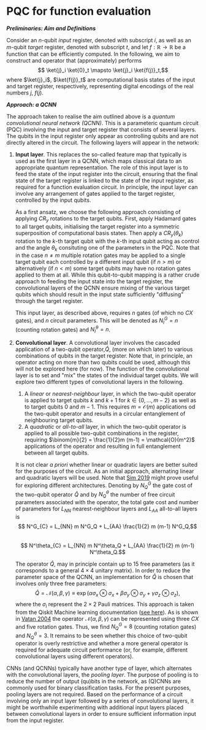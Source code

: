 # PQC for function evaluation 

***Preliminaries: Aim and Definitions***  

Consider an $n$-qubit *input* register, denoted with subscript $i$, as well as an $m$-qubit *target* register, denoted with subscript $t$, and let $f: \mathbb{R} \to \mathbb{R}$ be a function that can be efficiently computed. In the following, we aim to construct and operator that (approximately) performs 
$$ \ket{j}_i \ket{0}_t  \mapsto \ket{j}_i \ket{f(j)}_t,$$
where $\ket{j}_i$, $\ket{f(j)}_t$ are computational basis states of the input and target register, respectively, representing digital encodings of the real numbers $j$, $f(j)$.  

***Approach: a QCNN***

The approach taken to realise the aim outlined above is a *quantum convolutional neural network (QCNN)*. This is a parameteric quantum circuit (PQC) involving the input and target register that consists of several layers. The qubits in the input register only appear as controlling qubits and are not directly altered in the circuit. The following layers will appear in the network:

1. **Input layer**. This replaces the so-called feature map that typically is used as the first layer in a QCNN, which maps classical data to an appropriate quantum representation. The role of this input layer is to feed the state of the input register into the circuit, ensuring that the final state of the target register is linked to the state of the input register, as required for a function evaluation circuit. In principle, the input layer can involve any arrangement of gates applied to the target register, controlled by the input qubits.  

    As a first ansatz, we choose the following approach consisting of applying $CR_y$ rotations to the target qubits. First, apply Hadamard gates to all target qubits, initialising the target register into a symmetric superposition of computational basis states. Then apply a $CR_y(\theta_k)$ rotation to the $k$-th target qubit with the $k$-th input qubit acting as control and the angle $\theta_k$ consituting one of the parameters in the PQC. Note that in the case $n \neq m$ multiple rotation gates may be applied to a single target qubit each controlled by a different input qubit (if $n >m$) or alternatively (if $n < m$) some target qubits may have no rotation gates applied to them at all.  While this qubit-to-qubit mapping is a rather crude approach to feeding the input state into the target register, the convolutional layers of the QCNN ensure mixing of the various target qubits which should result in the input state sufficiently "diffusing" through the target register. 

    This input layer, as described above, requires $n$ gates (of which no $CX$ gates), and $n$ circuit parameters. This will be denoted as $N^G_I =n$ (counting rotation gates) and $N^\theta_I=n$. 

2. **Convolutional layer**. A convolutional layer involves the cascaded application of a two-qubit operator,$\hat{Q}$, (more on which later) to various combinations of qubits in the target register. Note that, in principle, an operator acting on more than two qubits could be used, although this will not be explored here (for now). The function of the convolutional layer is to set and "mix" the states of the individual target qubits. We will explore two different types of convolutional layers in the following. 
    1. A *linear* or *nearest-neighbour* layer, in which the two-qubit operator is applied to target qubits $k$ and $k+1$ for $k \in \{0,...,m-2\}$ as well as to target qubits $0$ and $m-1$. This requires $m = \mathcal{O}(m)$ applications od the two-qubit operator and results in a circular entanglement of neighbouring target qubits. 
    2. A *quadratic* or *all-to-all* layer, in which the two-qubit operator is applied to all possible two-qubit combinations in the register, requiring $\binom{m}{2} = \frac{1}{2}m (m-1) = \mathcal{O}(m^2)$ applications of the operator and resulting in full entanglement between all target qubits. 
    
    It is not clear *a priori* whether linear or quadratic layers are better suited for the purposes of the circuit. As an initial approach, alternating linear and quadratic layers will be used. Note that [Sim 2019](https://arxiv.org/pdf/1905.10876) might prove useful for exploring different architectures. Denoting by $N^{G}_Q$ the gate cost of the two-qubit operator $\hat{Q}$ and by $N^\theta_{Q}$ the number of free circuit parameters associated with the operator, the total gate cost and number of parameters for $L_{NN}$ nearest-neighbour layers and $L_{AA}$ all-to-all layers is 
    $$ N^G_{C} = L_{NN} m N^G_Q + L_{AA} \frac{1}{2} m (m-1) N^G_Q,$$      
    $$ N^\theta_{C} = L_{NN} m N^\theta_Q + L_{AA} \frac{1}{2} m (m-1) N^\theta_Q.$$

    The operator $\hat{Q}$, may in principle contain up to 15 free parameters (as it corresponds to a general $4 \times 4$ unitary matrix). In order to reduce the parameter space of the QCNN, an implementation for $\hat{Q}$ is chosen that involves only three free parameters:
    $$ \hat{Q} = \mathcal{N} (\alpha, \beta, \gamma) \equiv \exp \left( \alpha \sigma_x \otimes \sigma_x +  \beta \sigma_y \otimes \sigma_y +  \gamma \sigma_z \otimes \sigma_z \right),$$
    where the $\sigma_i$ represent the $2 \times 2$ Pauli matrices. This approach is taken from the Qiskit Machine learning documentation ([see here](https://qiskit-community.github.io/qiskit-machine-learning/tutorials/11_quantum_convolutional_neural_networks.html)). As is shown in [Vatan 2004](https://journals.aps.org/pra/pdf/10.1103/PhysRevA.69.032315) the operator $\mathcal{N} (\alpha, \beta, \gamma)$ can be represented using three $CX$ and five rotation gates. Thus, we find $N^G_Q = 8$ (counting rotation gates) and $N^\theta_Q =3$. It remains to be seen whether this choice of two-qubit operator is overly restrictive and whether a more general operator is required for adequate circuit performance (or, for example, different convolutional layers using different operators). 

CNNs (and QCNNs) typically have another type of layer, which alternates with the convolutional layers, the *pooling layer*. The purpose of pooling is to reduce the number of output (qu)bits in the network, as (Q)CNNs are commonly used for binary classification tasks. For the present purposes, pooling layers are not required. Based on the performance of a circuit involving only an input layer followed by a series of convolutional layers, it might be worthwhile experimenting with additional input layers placed between convolutional layers in order to ensure sufficient information input from the input register. 